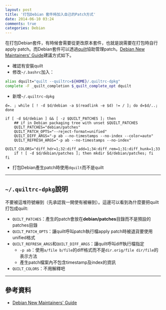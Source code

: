 ```yaml
---
layout: post
title: '打包Debian 套件時加入自己的Patch方式'
date: 2014-06-10 03:24
comments: true
categories: Debian
---
```

在打包Debian套件，有時候會需要從更改原本套件，也就是說需要在打包時自行apply patch。而Debian套件可以透過[quilt](http://logdown.com/account/posts/205375-study-on-the-quilt/edit)協助管理patch。[Debian New Maintainers' Guide](https://www.debian.org/doc/manuals/maint-guide/)建議方式如下。

* 確認有安裝quilt
* 修改`~/.bashrc`加入：
```bash ~/.bashrc
alias dquilt="quilt --quiltrc=${HOME}/.quiltrc-dpkg"
complete -F _quilt_completion $_quilt_complete_opt dquilt
```
* 新增`~/.quiltrc-dpkg`
```text ~/.quiltrc-dpkg
d=. ; while [ ! -d $d/debian -a $(readlink -e $d) != / ]; do d=$d/..; done

if [ -d $d/debian ] && [ -z $QUILT_PATCHES ]; then
	## if in Debian packaging tree with unset $QUILT_PATCHES
    QUILT_PATCHES="debian/patches"
    QUILT_PATCH_OPTS="--reject-format=unified"
    QUILT_DIFF_ARGS="-p ab --no-timestamps --no-index --color=auto"
    QUILT_REFRESH_ARGS="-p ab --no-timestamps --no-index"
    QUILT_COLORS="diff_hdr=1;32:diff_add=1;34:diff_rem=1;31:diff_hunk=1;33:diff_ctx=35:diff_cctx=33"
    if ! [ -d $d/debian/patches ]; then mkdir $d/debian/patches; fi
fi
```
* 打包Debian產生patch時使用`dquilt`而不是quilt

---
## `~/.quiltrc-dpkg`說明
不要被這堆符號嚇到（先承認我一開使有被嚇到）。這邊可以看到為什麼要把quilt打包成quilt:

* `QUILT_PATCHES`：產生的patch會放在**debian/patches**目錄而不是預設的patches目錄
* `QUILT_PATCH_OPTS`：讓quilt呼叫patch執行檔apply patch時被退貨要使用unified格式
* `QUILT_REFRESH_ARGS`和`QUILT_DIFF_ARGS`：讓quilt呼叫diff執行檔指定
	* `-p ab`：使用`a/file b/file`的diff格式而不是`dir.orig/file dir/file`的表示方法
  * 產生patch檔案內不包含timestamp及index的資訊
* `QUILT_COLORS`：不用解釋吧



---
## 參考資料

* [Debian New Maintainers' Guide](https://www.debian.org/doc/manuals/maint-guide/)

